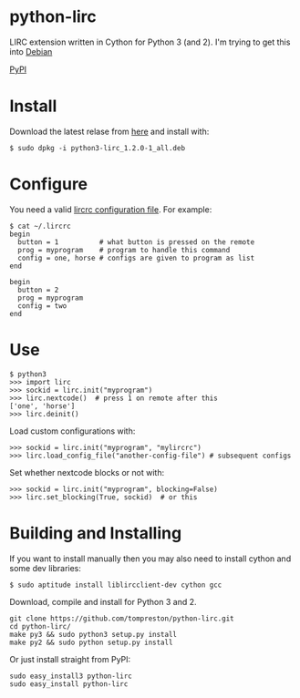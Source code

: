 python-lirc
===========

LIRC extension written in Cython for Python 3 (and 2). I'm trying to get this into
[Debian](http://bugs.debian.org/cgi-bin/bugreport.cgi?bug=Bug%23718980)

[PyPI](https://pypi.python.org/pypi/python-lirc/)

Install
=======

Download the latest relase from
[here](https://github.com/tompreston/python-lirc/releases) and install with:

    $ sudo dpkg -i python3-lirc_1.2.0-1_all.deb


Configure
=========

You need a valid [lircrc configuration file](http://www.lirc.org/html/configure.html#lircrc_format). For example:

    $ cat ~/.lircrc
    begin
      button = 1          # what button is pressed on the remote
      prog = myprogram    # program to handle this command
      config = one, horse # configs are given to program as list
    end

    begin
      button = 2
      prog = myprogram
      config = two
    end

Use
===

    $ python3
    >>> import lirc
    >>> sockid = lirc.init("myprogram")
    >>> lirc.nextcode()  # press 1 on remote after this
    ['one', 'horse']
    >>> lirc.deinit()

Load custom configurations with:

    >>> sockid = lirc.init("myprogram", "mylircrc")
    >>> lirc.load_config_file("another-config-file") # subsequent configs

Set whether nextcode blocks or not with:

    >>> sockid = lirc.init("myprogram", blocking=False)
    >>> lirc.set_blocking(True, sockid)  # or this


Building and Installing
=======================
If you want to install manually then you may also need to install
cython and some dev libraries:

    $ sudo aptitude install liblircclient-dev cython gcc

Download, compile and install for Python 3 and 2.

    git clone https://github.com/tompreston/python-lirc.git
    cd python-lirc/
    make py3 && sudo python3 setup.py install
    make py2 && sudo python setup.py install

Or just install straight from PyPI:

    sudo easy_install3 python-lirc
    sudo easy_install python-lirc
